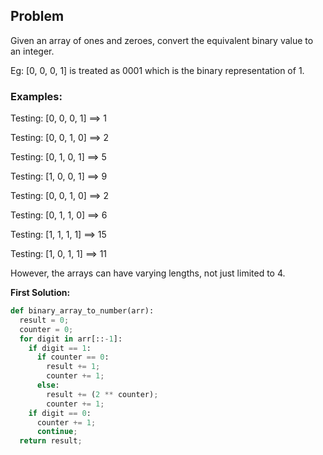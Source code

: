 ## Problem

Given an array of ones and zeroes, convert the equivalent binary value to an integer.

Eg: [0, 0, 0, 1] is treated as 0001 which is the binary representation of 1.

### Examples:

Testing: [0, 0, 0, 1] ==> 1

Testing: [0, 0, 1, 0] ==> 2

Testing: [0, 1, 0, 1] ==> 5

Testing: [1, 0, 0, 1] ==> 9

Testing: [0, 0, 1, 0] ==> 2

Testing: [0, 1, 1, 0] ==> 6

Testing: [1, 1, 1, 1] ==> 15

Testing: [1, 0, 1, 1] ==> 11

However, the arrays can have varying lengths, not just limited to 4.



**First Solution:**
```python
def binary_array_to_number(arr):
  result = 0;
  counter = 0;
  for digit in arr[::-1]:
    if digit == 1:
      if counter == 0:
        result += 1;
        counter += 1;
      else:
        result += (2 ** counter);
        counter += 1;
    if digit == 0:
      counter += 1;
      continue;
  return result;
```